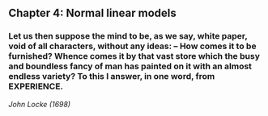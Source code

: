 ## Chapter 4: Normal linear models

### **Let us then suppose the mind to be, as we say, white paper, void of all characters, without any ideas: – How comes it to be furnished? Whence comes it by that vast store which the busy and boundless fancy of man has painted on it with an almost endless variety? To this I answer, in one word, from EXPERIENCE.**  
*John Locke (1698)*
